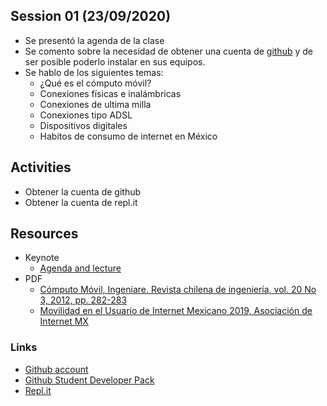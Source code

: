 ## Session 01 (23/09/2020)

* Se presentó la agenda de la clase
* Se comento sobre la necesidad de obtener una cuenta de [github](https://github.com) y de ser posible poderlo instalar en sus equipos.
* Se hablo de los siguientes temas:
  * ¿Qué es el cómputo móvil?
  * Conexiones físicas e inalámbricas
  * Conexiones de ultima milla
  * Conexiones tipo ADSL
  * Dispositivos digitales
  * Habitos de consumo de internet en México

## Activities
* Obtener la cuenta de github
* Obtener la cuenta de repl.it

## Resources
* Keynote
  * [Agenda and lecture](../resources/Session_01/keynotes/ComputoMovil-Session_1.pdf)
* PDF
  * [Cómputo Móvil, Ingeniare. Revista chilena de ingeniería, vol. 20 No 3, 2012, pp. 282-283](../resources/Session_01/pdfs/art01-computoMovil.pdf)
  * [Movilidad en el Usuario de Internet Mexicano 2019, Asociación de Internet MX](../resources/Session_01/pdfs/movilidad-usuario-mexico-2019.pdf)

### Links
* [Github account](https://github.com)
* [Github Student Developer Pack](https://education.github.com/pack)
* [Repl.it](https://repl.it)
  
  
